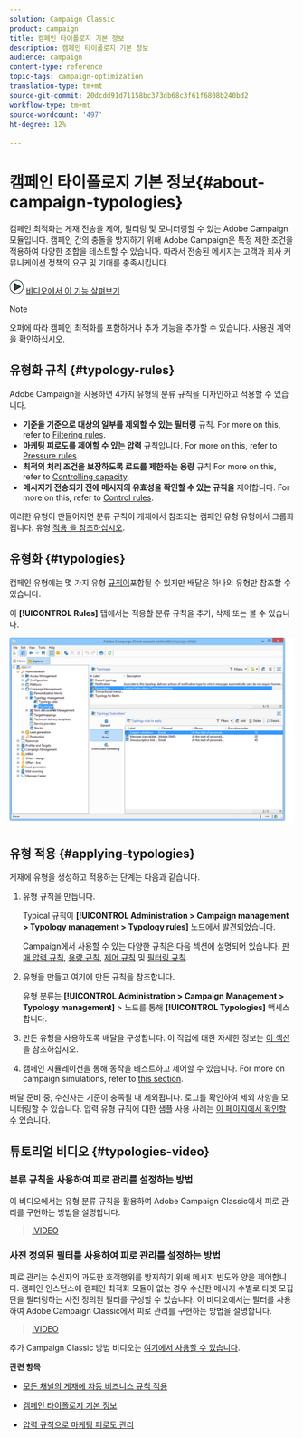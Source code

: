 ```yaml
---
solution: Campaign Classic
product: campaign
title: 캠페인 타이폴로지 기본 정보
description: 캠페인 타이폴로지 기본 정보
audience: campaign
content-type: reference
topic-tags: campaign-optimization
translation-type: tm+mt
source-git-commit: 20dcdd91d71158bc373db68c3f61f6808b240bd2
workflow-type: tm+mt
source-wordcount: '497'
ht-degree: 12%

---
```



# 캠페인 타이폴로지 기본 정보{#about-campaign-typologies}

캠페인 최적화는 게재 전송을 제어, 필터링 및 모니터링할 수 있는 Adobe Campaign 모듈입니다. 캠페인 간의 충돌을 방지하기 위해 Adobe Campaign은 특정 제한 조건을 적용하여 다양한 조합을 테스트할 수 있습니다. 따라서 전송된 메시지는 고객과 회사 커뮤니케이션 정책의 요구 및 기대를 충족시킵니다.

![](assets/do-not-localize/how-to-video.png) [비디오에서 이 기능 살펴보기](#typologies-video)

>[!NOTE]
>
>오퍼에 따라 캠페인 최적화를 포함하거나 추가 기능을 추가할 수 있습니다. 사용권 계약을 확인하십시오.

## 유형화 규칙 {#typology-rules}

Adobe Campaign을 사용하면 4가지 유형의 분류 규칙을 디자인하고 적용할 수 있습니다.

* **기준을 기준으로 대상의 일부를 제외할 수 있는 필터링** 규칙. For more on this, refer to [Filtering rules](../../campaign/using/filtering-rules.md).
* **마케팅 피로도를 제어할 수 있는 압력** 규칙입니다. For more on this, refer to [Pressure rules](../../campaign/using/pressure-rules.md).
* **최적의 처리 조건을 보장하도록 로드를 제한하는 용량** 규칙 For more on this, refer to [Controlling capacity](../../campaign/using/consistency-rules.md#controlling-capacity).
* **메시지가 전송되기 전에 메시지의 유효성을 확인할 수 있는 규칙을** 제어합니다. For more on this, refer to [Control rules](../../campaign/using/control-rules.md).

이러한 유형이 만들어지면 분류 규칙이 게재에서 참조되는 캠페인 유형 유형에서 그룹화됩니다. 유형 [적용 을 참조하십시오](#applying-typologies).

## 유형화 {#typologies}

캠페인 유형에는 몇 가지 유형 [규칙이](#typology-rules)포함될 수 있지만 배달은 하나의 유형만 참조할 수 있습니다.

이 **[!UICONTROL Rules]** 탭에서는 적용할 분류 규칙을 추가, 삭제 또는 볼 수 있습니다.

![](assets/campaign_opt_rules_tab.png)

## 유형 적용 {#applying-typologies}

게재에 유형을 생성하고 적용하는 단계는 다음과 같습니다.

1. 유형 규칙을 만듭니다.

   Typical 규칙이 **[!UICONTROL Administration > Campaign management > Typology management > Typology rules]** 노드에서 발견되었습니다.

   Campaign에서 사용할 수 있는 다양한 규칙은 다음 섹션에 설명되어 있습니다. [판매 압력 규칙](../../campaign/using/pressure-rules.md), [용량 규칙](../../campaign/using/consistency-rules.md#controlling-capacity), [제어 규칙](../../campaign/using/control-rules.md) 및 [필터링 규칙](../../campaign/using/filtering-rules.md).

1. 유형을 만들고 여기에 만든 규칙을 참조합니다.

   유형 분류는 **[!UICONTROL Administration > Campaign Management > Typology management]** > 노드를 통해 **[!UICONTROL Typologies]** 액세스합니다.

1. 만든 유형을 사용하도록 배달을 구성합니다. 이 작업에 대한 자세한 정보는 [이 섹션](../../campaign/using/applying-rules.md#applying-a-typology-to-a-delivery)을 참조하십시오.
1. 캠페인 시뮬레이션을 통해 동작을 테스트하고 제어할 수 있습니다. For more on campaign simulations, refer to [this section](../../campaign/using/campaign-simulations.md).

배달 준비 중, 수신자는 기준이 충족될 때 제외됩니다. 로그를 확인하여 제외 사항을 모니터링할 수 있습니다. 압력 유형 규칙에 대한 샘플 사용 사례는 [이 페이지에서 확인할 수 있습니다](../../campaign/using/pressure-rules.md#use-cases-on-pressure-rules).

## 튜토리얼 비디오 {#typologies-video}

### 분류 규칙을 사용하여 피로 관리를 설정하는 방법

이 비디오에서는 유형 분류 규칙을 활용하여 Adobe Campaign Classic에서 피로 관리를 구현하는 방법을 설명합니다.

>[!VIDEO](https://video.tv.adobe.com/v/25090?quality=12)

### 사전 정의된 필터를 사용하여 피로 관리를 설정하는 방법

피로 관리는 수신자의 과도한 호객행위를 방지하기 위해 메시지 빈도와 양을 제어합니다. 캠페인 인스턴스에 캠페인 최적화 모듈이 없는 경우 수신한 메시지 수별로 타겟 모집단을 필터링하는 사전 정의된 필터를 구성할 수 있습니다. 이 비디오에서는 필터를 사용하여 Adobe Campaign Classic에서 피로 관리를 구현하는 방법을 설명합니다.

>[!VIDEO](https://video.tv.adobe.com/v/25091?quality=12)

추가 Campaign Classic 방법 비디오는 [여기에서 사용할 수 있습니다](https://experienceleague.adobe.com/docs/campaign-classic-learn/tutorials/overview.html).

**관련 항목**

* [모든 채널의 게재에 자동 비즈니스 규칙 적용](https://helpx.adobe.com/campaign/kb/simplifying-campaign-management-acc.html#Applyautomaticbusinessrulestodeliveriesonanychannel)

* [캠페인 타이폴로지 기본 정보](../../campaign/using/pressure-rules.md)

* [압력 규칙으로 마케팅 피로도 관리](https://docs.adobe.com/content/help/en/campaign-classic/using/orchestrating-campaigns/campaign-optimization/pressure-rules.html)